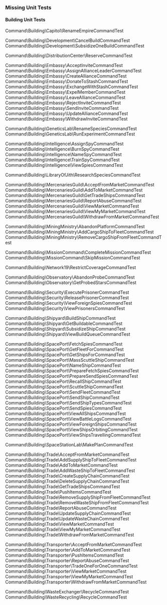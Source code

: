 

### Missing Unit Tests

#### Building Unit Tests

Command\Building\Capitol\RenameEmpireCommandTest

Command\Building\Development\CancelBuildCommandTest
Command\Building\Development\SubsidizeOneBuildCommandTest

Command\Building\DistributionCenter\ReserveCommandTest

Command\Building\Embassy\AcceptInviteCommandTest
Command\Building\Embassy\AssignAllianceLeaderCommandTest
Command\Building\Embassy\CreateAllianceCommandTest
Command\Building\Embassy\DonateToStashCommandTest
Command\Building\Embassy\ExchangeWithStashCommandTest
Command\Building\Embassy\ExpelMemberCommandTest
Command\Building\Embassy\LeaveAllianceCommandTest
Command\Building\Embassy\RejectInviteCommandTest
Command\Building\Embassy\SendInviteCommandTest
Command\Building\Embassy\UpdateAllianceCommandTest
Command\Building\Embassy\WithdrawInviteCommandTest

Command\Building\GeneticsLab\RenameSpeciesCommandTest
Command\Building\GeneticsLab\RunExperimentCommandTest

Command\Building\Intelligence\AssignSpyCommandTest
Command\Building\Intelligence\BurnSpyCommandTest
Command\Building\Intelligence\NameSpyCommandTest
Command\Building\Intelligence\TrainSpyCommandTest
Command\Building\Intelligence\ViewSpiesCommandTest

Command\Building\LibraryOfJith\ResearchSpeciesCommandTest

Command\Building\MercenariesGuild\AcceptFromMarketCommandTest
Command\Building\MercenariesGuild\AddToMarketCommandTest
Command\Building\MercenariesGuild\GetTradeShipsCommandTest
Command\Building\MercenariesGuild\ReportAbuseCommandTest
Command\Building\MercenariesGuild\ViewMarketCommandTest
Command\Building\MercenariesGuild\ViewMyMarketCommandTest
Command\Building\MercenariesGuild\WithdrawFromMarketCommandTest

Command\Building\MiningMinistry\AbandonPlatformCommandTest
Command\Building\MiningMinistry\AddCargoShipToFleetCommandTest
Command\Building\MiningMinistry\RemoveCargoShipFromFleetCommandTest

Command\Building\MissionCommand\CompleteMissionCommandTest
Command\Building\MissionCommand\SkipMissionCommandTest

Command\Building\Network19\RestrictCoverageCommandTest

Command\Building\Observatory\AbandonProbeCommandTest
Command\Building\Observatory\GetProbedStarsCommandTest

Command\Building\Security\ExecutePrisonerCommandTest
Command\Building\Security\ReleasePrisonerCommandTest
Command\Building\Security\ViewForeignSpiesCommandTest
Command\Building\Security\ViewPrisonersCommandTest

Command\Building\Shipyard\BuildShipCommandTest
Command\Building\Shipyard\GetBuildableCommandTest
Command\Building\Shipyard\SubsidizeShipCommandTest
Command\Building\Shipyard\ViewBuildQueueCommandTest

Command\Building\SpacePort\FetchSpiesCommandTest
Command\Building\SpacePort\GetFleetForCommandTest
Command\Building\SpacePort\GetShipsForCommandTest
Command\Building\SpacePort\MassScuttleShipCommandTest
Command\Building\SpacePort\NameShipCommandTest
Command\Building\SpacePort\PrepareFetchSpiesCommandTest
Command\Building\SpacePort\PrepareSendSpiesCommandTest
Command\Building\SpacePort\RecallShipCommandTest
Command\Building\SpacePort\ScuttleShipCommandTest
Command\Building\SpacePort\SendFleetCommandTest
Command\Building\SpacePort\SendShipCommandTest
Command\Building\SpacePort\SendShipTypesCommandTest
Command\Building\SpacePort\SendSpiesCommandTest
Command\Building\SpacePort\ViewAllShipsCommandTest
Command\Building\SpacePort\ViewBattleLogsCommandTest
Command\Building\SpacePort\ViewForeignShipsCommandTest
Command\Building\SpacePort\ViewShipsOrbitingCommandTest
Command\Building\SpacePort\ViewShipsTravellingCommandTest

Command\Building\SpaceStationLab\MakePlanCommandTest

Command\Building\Trade\AcceptFromMarketCommandTest
Command\Building\Trade\AddSupplyShipToFleetCommandTest
Command\Building\Trade\AddToMarketCommandTest
Command\Building\Trade\AddWasteShipToFleetCommandTest
Command\Building\Trade\CreateSupplyChainCommandTest
Command\Building\Trade\DeleteSupplyChainCommandTest
Command\Building\Trade\GetTradeShipsCommandTest
Command\Building\Trade\PushItemsCommandTest
Command\Building\Trade\RemoveSupplyShipFromFleetCommandTest
Command\Building\Trade\RemoveWasteShipFromFleetCommandTest
Command\Building\Trade\ReportAbuseCommandTest
Command\Building\Trade\UpdateSupplyChainCommandTest
Command\Building\Trade\UpdateWasteChainCommandTest
Command\Building\Trade\ViewMarketCommandTest
Command\Building\Trade\ViewMyMarketCommandTest
Command\Building\Trade\WithdrawFromMarketCommandTest

Command\Building\Transporter\AcceptFromMarketCommandTest
Command\Building\Transporter\AddToMarketCommandTest
Command\Building\Transporter\PushItemsCommandTest
Command\Building\Transporter\ReportAbuseCommandTest
Command\Building\Transporter\TradeOneForOneCommandTest
Command\Building\Transporter\ViewMarketCommandTest
Command\Building\Transporter\ViewMyMarketCommandTest
Command\Building\Transporter\WithdrawFromMarketCommandTest

Command\Building\WasteExchanger\RecycleCommandTest
Command\Building\WasteRecycling\RecycleCommandTest
